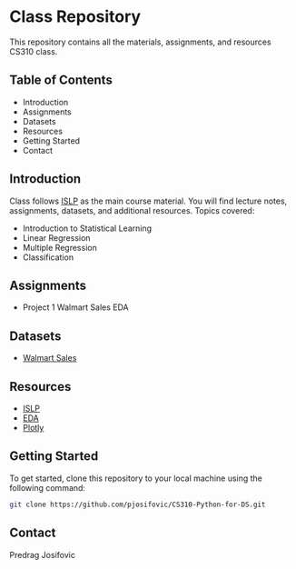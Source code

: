 # Class Repository

This repository contains all the materials, assignments, and resources CS310 class. 

## Table of Contents

- Introduction
- Assignments
- Datasets
- Resources
- Getting Started
- Contact

## Introduction

Class follows [ISLP](https://www.statlearning.com/) as the main course material.
You will find lecture notes, assignments, datasets, and additional resources.
Topics covered:

- Introduction to Statistical Learning
- Linear Regression
- Multiple Regression
- Classification

## Assignments

- Project 1 Walmart Sales EDA
  
## Datasets

- [Walmart Sales](https://www.kaggle.com/datasets/mikhail1681/walmart-sales/data)

## Resources

- [ISLP](https://www.statlearning.com/)
- [EDA](https://www.geeksforgeeks.org/exploratory-data-analysis-in-python/)
- [Plotly](https://plotly.com/python/getting-started/)


## Getting Started

To get started, clone this repository to your local machine using the following command:

```bash
git clone https://github.com/pjosifovic/CS310-Python-for-DS.git
```

## Contact
Predrag Josifovic
